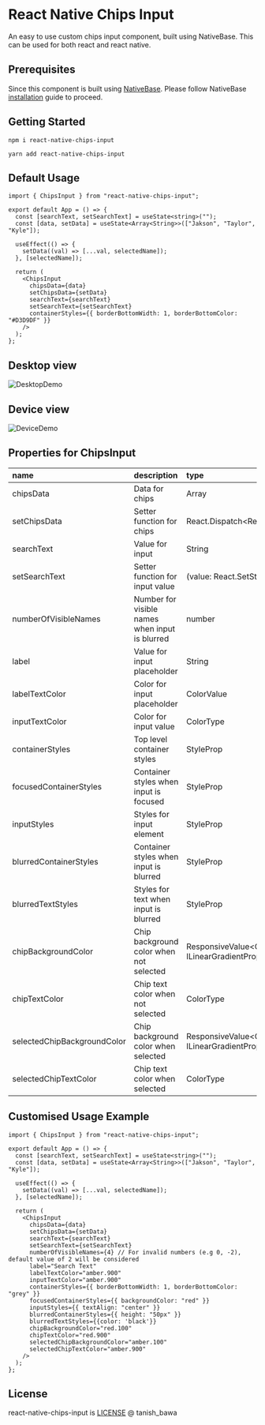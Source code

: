 # React Native Chips Input

An easy to use custom chips input component, built using NativeBase. This can be used for both react and react native.

## Prerequisites

Since this component is built using [NativeBase](https://nativebase.io/). Please follow NativeBase [installation](https://docs.nativebase.io/installation) guide to proceed.

## Getting Started

`npm i react-native-chips-input`

`yarn add react-native-chips-input`

## Default Usage

```JSX
import { ChipsInput } from "react-native-chips-input";

export default App = () => {
  const [searchText, setSearchText] = useState<string>("");
  const [data, setData] = useState<Array<String>>(["Jakson", "Taylor", "Kyle"]);

  useEffect(() => {
    setData((val) => [...val, selectedName]);
  }, [selectedName]);

  return (
    <ChipsInput
      chipsData={data}
      setChipsData={setData}
      searchText={searchText}
      setSearchText={setSearchText}
      containerStyles={{ borderBottomWidth: 1, borderBottomColor: "#D3D9DF" }}
    />
  );
};
```

## Desktop view

![DesktopDemo](https://github.com/tanishbawa/react-native-chips/assets/44227602/e41d2848-1fcd-4805-8e90-456beaa6db1e)

## Device view

![DeviceDemo](https://github.com/tanishbawa/react-native-chips/assets/44227602/a77e4a6a-418d-4af5-9bd6-e3c247732bc0)

## Properties for ChipsInput

| name                        | description                                    | type                                               | Required |
| :-------------------------- | :--------------------------------------------- | :------------------------------------------------- | :------- |
| chipsData                   | Data for chips                                 | Array<String>                                      | True     |
| setChipsData                | Setter function for chips                      | React.Dispatch<React.SetStateAction<String[]>>     | True     |
| searchText                  | Value for input                                | String                                             | True     |
| setSearchText               | Setter function for input value                | (value: React.SetStateAction<string>) => void      | True     |
| numberOfVisibleNames        | Number for visible names when input is blurred | number                                             | False    |
| label                       | Value for input placeholder                    | String                                             | False    |
| labelTextColor              | Color for input placeholder                    | ColorValue                                         | False    |
| inputTextColor              | Color for input value                          | ColorType                                          | False    |
| containerStyles             | Top level container styles                     | StyleProp<ViewStyle>                               | False    |
| focusedContainerStyles      | Container styles when input is focused         | StyleProp<ViewStyle>                               | False    |
| inputStyles                 | Styles for input element                       | StyleProp<TextStyle>                               | False    |
| blurredContainerStyles      | Container styles when input is blurred         | StyleProp<ViewStyle>                               | False    |
| blurredTextStyles           | Styles for text when input is blurred          | StyleProp<TextStyle>                               | False    |
| chipBackgroundColor         | Chip background color when not selected        | ResponsiveValue<ColorType \| ILinearGradientProps> | False    |
| chipTextColor               | Chip text color when not selected              | ColorType                                          | False    |
| selectedChipBackgroundColor | Chip background color when selected            | ResponsiveValue<ColorType \| ILinearGradientProps> | False    |
| selectedChipTextColor       | Chip text color when selected                  | ColorType                                          | False    |

## Customised Usage Example

```JSX
import { ChipsInput } from "react-native-chips-input";

export default App = () => {
  const [searchText, setSearchText] = useState<string>("");
  const [data, setData] = useState<Array<String>>(["Jakson", "Taylor", "Kyle"]);

  useEffect(() => {
    setData((val) => [...val, selectedName]);
  }, [selectedName]);

  return (
    <ChipsInput
      chipsData={data}
      setChipsData={setData}
      searchText={searchText}
      setSearchText={setSearchText}
      numberOfVisibleNames={4} // For invalid numbers (e.g 0, -2), default value of 2 will be considered
      label="Search Text"
      labelTextColor="amber.900"
      inputTextColor="amber.900"
      containerStyles={{ borderBottomWidth: 1, borderBottomColor: "grey" }}
      focusedContainerStyles={{ backgroundColor: "red" }}
      inputStyles={{ textAlign: "center" }}
      blurredContainerStyles={{ height: "50px" }}
      blurredTextStyles={{color: 'black'}}
      chipBackgroundColor="red.100"
      chipTextColor="red.900"
      selectedChipBackgroundColor="amber.100"
      selectedChipTextColor="amber.900"
    />
  );
};
```

## License

react-native-chips-input is [LICENSE](LICENSE.MD) @ tanish_bawa

